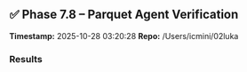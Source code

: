 ## ✅ Phase 7.8 – Parquet Agent Verification
**Timestamp:** 2025-10-28 03:20:28
**Repo:** /Users/icmini/02luka

### Results
